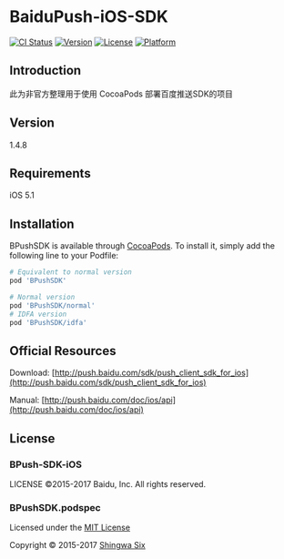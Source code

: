 # BaiduPush-iOS-SDK

[![CI Status](http://img.shields.io/travis/shingwasix/BaiduPush-iOS-SDK.svg?style=flat)](https://travis-ci.org/shingwasix/BaiduPush-iOS-SDK)
[![Version](https://img.shields.io/cocoapods/v/BPushSDK.svg?style=flat)](http://cocoapods.org/pods/BPushSDK)
[![License](https://img.shields.io/cocoapods/l/BPushSDK.svg?style=flat)](http://cocoapods.org/pods/BPushSDK)
[![Platform](https://img.shields.io/cocoapods/p/BPushSDK.svg?style=flat)](http://cocoapods.org/pods/BPushSDK)

## Introduction

此为非官方整理用于使用 CocoaPods 部署百度推送SDK的项目

## Version

1.4.8

## Requirements

iOS 5.1

## Installation

BPushSDK is available through [CocoaPods](http://cocoapods.org). To install
it, simply add the following line to your Podfile:

```ruby
# Equivalent to normal version
pod 'BPushSDK'

# Normal version
pod 'BPushSDK/normal'
# IDFA version
pod 'BPushSDK/idfa'
```

## Official Resources

Download: [http://push.baidu.com/sdk/push_client_sdk_for_ios](http://push.baidu.com/sdk/push_client_sdk_for_ios)

Manual: [http://push.baidu.com/doc/ios/api](http://push.baidu.com/doc/ios/api)

## License

### BPush-SDK-iOS

LICENSE ©2015-2017 Baidu, Inc. All rights reserved.

### BPushSDK.podspec

Licensed under the [MIT License]

Copyright &copy; 2015-2017 [Shingwa Six]

[CocoaPods]: http://cocoapods.org/
[MIT License]: http://creativecommons.org/licenses/MIT/
[Shingwa Six]: https://github.com/shingwasix
